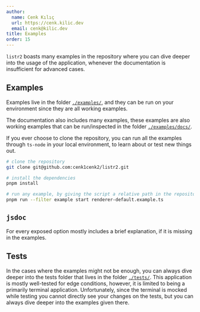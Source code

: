 ```yaml
---
author:
  name: Cenk Kılıç
  url: https://cenk.kilic.dev
  email: cenk@kilic.dev
title: Examples
order: 15
---
```


`listr2` boasts many examples in the repository where you can dive deeper into the usage of the application, whenever the documentation is insufficient for advanced cases.

<!-- more -->

## Examples

Examples live in the folder [`./examples/`](https://github.com/listr2/listr2/tree/master/examples), and they can be run on your environment since they are all working examples.

The documentation also includes many examples, these examples are also working examples that can be run/inspected in the folder [`./examples/docs/`](https://github.com/listr2/listr2/tree/master/examples/docs).

If you ever choose to clone the repository, you can run all the examples through `ts-node` in your local environment, to learn about or test new things out.

```bash
# clone the repository
git clone git@github.com:cenk1cenk2/listr2.git

# install the dependencies
pnpm install

# run any example, by giving the script a relative path in the repository
pnpm run --filter example start renderer-default.example.ts
```

## `jsdoc`

For every exposed option mostly includes a brief explanation, if it is missing in the examples.

## Tests

In the cases where the examples might not be enough, you can always dive deeper into the tests folder that lives in the folder [`./tests/`](https://github.com/listr2/listr2/tree/master/tests). This application is mostly well-tested for edge conditions, however, it is limited to being a primarily terminal application. Unfortunately, since the terminal is mocked while testing you cannot directly see your changes on the tests, but you can always dive deeper into the examples given there.
